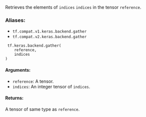 Retrieves the elements of `indices` `indices` in the tensor `reference`.
### Aliases:
- `tf.compat.v1.keras.backend.gather`
- `tf.compat.v2.keras.backend.gather`

```
 tf.keras.backend.gather(
    reference,
    indices
)
```
#### Arguments:
- `reference`: A tensor.
- `indices`: An integer tensor of `indices`.
#### Returns:
A tensor of same type as `reference`.
